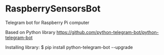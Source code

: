 # RaspberrySensorsBot
Telegram bot for Raspberry Pi computer

Based on Python library https://github.com/python-telegram-bot/python-telegram-bot

Installing library:
$ pip install python-telegram-bot --upgrade
